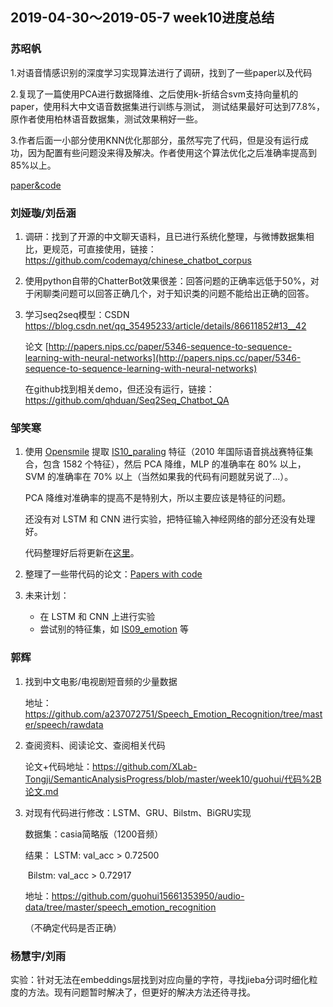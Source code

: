## 2019-04-30～2019-05-7 week10进度总结
###  苏昭帆

1.对语音情感识别的深度学习实现算法进行了调研，找到了一些paper以及代码

2.复现了一篇使用PCA进行数据降维、之后使用k-折结合svm支持向量机的paper，使用科大中文语音数据集进行训练与测试，
测试结果最好可达到77.8%，原作者使用柏林语音数据集，测试效果稍好一些。

3.作者后面一小部分使用KNN优化那部分，虽然写完了代码，但是没有运行成功，因为配置有些问题没来得及解决。作者使用这个算法优化之后准确率提高到85%以上。

[paper&code](https://github.com/Zhaofan-Su/SpeechEmotionRecognition-papers-codes)
### 刘娅璇/刘岳涵  

1. 调研：找到了开源的中文聊天语料，且已进行系统化整理，与微博数据集相比，更规范，可直接使用，链接：https://github.com/codemayq/chinese_chatbot_corpus

2. 使用python自带的ChatterBot效果很差：回答问题的正确率远低于50%，对于闲聊类问题可以回答正确几个，对于知识类的问题不能给出正确的回答。

3. 学习seq2seq模型：CSDN https://blog.csdn.net/qq_35495233/article/details/86611852#13__42

   论文 [http://papers.nips.cc/paper/5346-sequence-to-sequence-learning-with-neural-networks](http://papers.nips.cc/paper/5346-sequence-to-sequence-learning-with-neural-networks)

   在github找到相关demo，但还没有运行，链接：https://github.com/qhduan/Seq2Seq_Chatbot_QA
   
### 邹笑寒

1. 使用 [Opensmile](https://github.com/naxingyu/opensmile) 提取 [IS10_paraling](https://github.com/naxingyu/opensmile/blob/master/config/IS10_paraling.conf) 特征（2010 年国际语音挑战赛特征集合，包含 1582 个特征），然后 PCA 降维，MLP 的准确率在 80% 以上，SVM 的准确率在 70% 以上（当然如果我的代码有问题就另说了...）。

	PCA 降维对准确率的提高不是特别大，所以主要应该是特征的问题。
	
	还没有对 LSTM 和 CNN 进行实验，把特征输入神经网络的部分还没有处理好。
	
	代码整理好后将更新在[这里](https://github.com/Renovamen/Speech-Emotion-Recognition)。


2. 整理了一些带代码的论文：[Papers with code](https://github.com/Renovamen/Speech-Emotion-Recognition/tree/Survey)

3. 未来计划：
	- 在 LSTM 和 CNN 上进行实验
	- 尝试别的特征集，如 [IS09_emotion](https://github.com/naxingyu/opensmile/blob/master/config/IS09_emotion.conf) 等

### 郭辉
1. 找到中文电影/电视剧短音频的少量数据

   地址：<https://github.com/a237072751/Speech_Emotion_Recognition/tree/master/speech/rawdata>

2. 查阅资料、阅读论文、查阅相关代码

   论文+代码地址：<https://github.com/XLab-Tongji/SemanticAnalysisProgress/blob/master/week10/guohui/代码%2B论文.md>

3. 对现有代码进行修改：LSTM、GRU、Bilstm、BiGRU实现

   数据集：casia简略版（1200音频）

   结果：     LSTM: 	val_acc > 0.72500

   ​		Bilstm:	val_acc > 0.72917

   地址：<https://github.com/guohui15661353950/audio-data/tree/master/speech_emotion_recognition>

   （不确定代码是否正确）


### 杨慧宇/刘雨
实验：针对无法在embeddings层找到对应向量的字符，寻找jieba分词时细化粒度的方法。现有问题暂时解决了，但更好的解决方法还待寻找。




